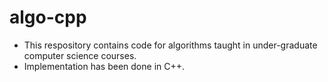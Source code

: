 # algo-cpp

* This respository contains code for algorithms taught in under-graduate computer science courses.
* Implementation has been done in C++.
